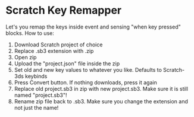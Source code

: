 # Scratch Key Remapper
Let's you remap the keys inside event and sensing "when key pressed" blocks.
How to use:
1. Download Scratch project of choice
2. Replace .sb3 extension with .zip
3. Open zip
4. Upload the "project.json" file inside the zip
5. Set old and new key values to whatever you like. Defaults to Scratch-3ds keybinds
6. Press Convert button. If nothing downloads, press it again
7. Replace old project.sb3 in zip with new project.sb3. Make sure it is still named "project.sb3"!
8. Rename zip file back to .sb3. Make sure you change the extension and not just the name!
